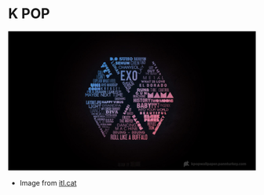 # K POP

![Image of K POP](/doc/images/k-pop-bg.jpg)
- Image from [itl.cat]


[itl.cat]: https://www.itl.cat/view/51175/
